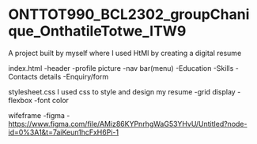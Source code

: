 # ONTTOT990_BCL2302_groupChanique_OnthatileTotwe_ITW9
A project built by myself where I used HtMl by creating a digital resume

index.html
-header
-profile picture
-nav bar(menu)
-Education
-Skills
-Contacts details
-Enquiry/form

stylesheet.css
I used css to style and design my resume
-grid display
-flexbox
-font color

wifeframe
-figma
-https://www.figma.com/file/AMiz86KYPnrhgWaG53YHvU/Untitled?node-id=0%3A1&t=7aiKeun1hcFxH6Pi-1


